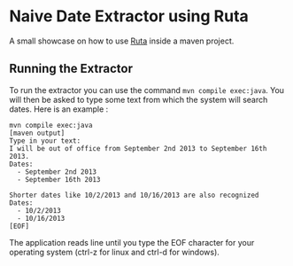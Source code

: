 # Naive Date Extractor using Ruta

A small showcase on how to use [Ruta](http://ruta.apache.org) inside a
maven project.

## Running the Extractor

To run the extractor you can use the command `mvn compile
exec:java`. You will then be asked to type some text from which the
system will search dates. Here is an example :

	mvn compile exec:java
	[maven output]
	Type in your text:
	I will be out of office from September 2nd 2013 to September 16th 2013.
	Dates:
	  - September 2nd 2013
      - September 16th 2013

	Shorter dates like 10/2/2013 and 10/16/2013 are also recognized
	Dates:
	  - 10/2/2013
	  - 10/16/2013
	[EOF]

The application reads line until you type the EOF character for your
operating system (ctrl-z for linux and ctrl-d for windows).
